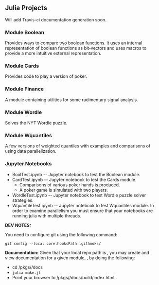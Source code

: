 ## Julia Projects

Will add Travis-ci documentation generation soon.


### Module Boolean
Provides ways to compare two boolean functions.
It uses an internal representation of boolean functions as bit-vectors and 
uses macros to provide a more intuitive external representation.

### Module Cards
Provides code to play a version of poker.

### Module Finance
A module containing utilities for some rudimentary signal analysis.

### Module Wordle
Solves the NYT Wordle puzzle.

### Module Wquantiles
A few versions of weighted quantiles with examples and comparisons 
of using data parallelization.

### Jupyter Notebooks

- BoolTest.ipynb      -- Jupyter notebook to test the Boolean module.
- CardTest.ipynb      -- Jupyter notebook to test the Cards module.
  - Comparisons of various poker hands is produced.
  - A poker game is simulated with two players.
- WordleTest.ipynb    -- Jupyter notebook to test Wordle puzzle solver strategies.
- WquantileTest.ipynb -- Jupyter notebook to test Wquantiles module.
                         In order to examine parallelism you must ensure
                         that your notebooks are running julia with multiple threads.


**DEV NOTES:**

You need to configure git using the following command:

`git config --local core.hooksPath .githooks/`


**Documentation:**
Given that your local repo path is <REPO>,
you may create and view documentation for a given module, <Module>, 
by doing the following:
- cd <REPO>/pkgs/<Module>/docs
- `julia make.jl`
- Point your browser to <REPO>/pkgs/<Module>/docs/build/index.html .


